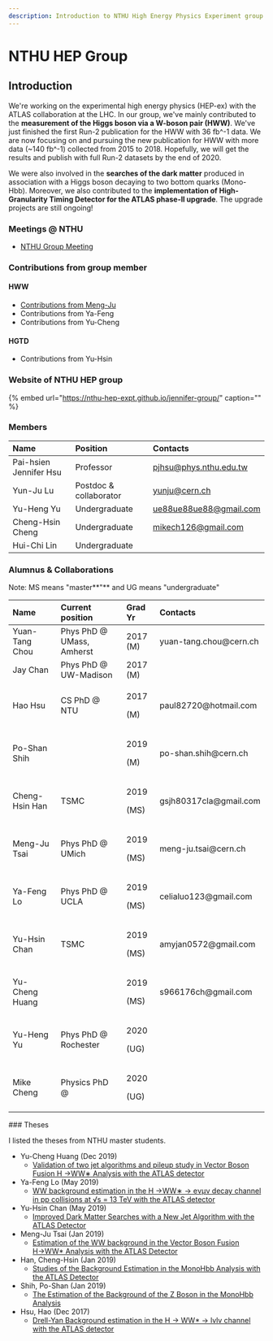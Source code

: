 ```yaml
---
description: Introduction to NTHU High Energy Physics Experiment group
---
```


# NTHU HEP Group

## Introduction

We're working on the experimental high energy physics \(HEP-ex\) with the ATLAS collaboration at the LHC. In our group, we've mainly contributed to the **measurement of the Higgs boson via a W-boson pair \(HWW\)**. We've just finished the first Run-2 publication for the HWW with 36 fb^-1 data. We are now focusing on and pursuing the new publication for HWW with more data \(~140 fb^-1\) collected from 2015 to 2018. Hopefully, we will get the results and publish with full Run-2 datasets by the end of 2020. 

We were also involved in the **searches of the dark matter** produced in association with a Higgs boson decaying to two bottom quarks \(Mono-Hbb\). Moreover, we also contributed to the **implementation of High-Granularity Timing Detector for the ATLAS phase-II upgrade**. The upgrade projects are still ongoing!  

### Meetings @ NTHU

* [NTHU Group Meeting](https://indico.cern.ch/category/9447/)

### Contributions from group member

#### HWW

* [Contributions from Meng-Ju](http://metsai.web.cern.ch/metsai/meetings/distributions/Meng-Ju-Contributions.html)
* Contributions from Ya-Feng
* Contributions from Yu-Cheng

#### HGTD

* Contributions from Yu-Hsin

### Website of NTHU HEP group

{% embed url="https://nthu-hep-expt.github.io/jennifer-group/" caption="" %}

### Members

| Name | Position | Contacts |
| :--- | :--- | :--- |
| Pai-hsien Jennifer Hsu | Professor | pjhsu@phys.nthu.edu.tw |
| Yun-Ju Lu | Postdoc & collaborator | yunju@cern.ch |
| Yu-Heng Yu | Undergraduate | ue88ue88ue88@gmail.com |
| Cheng-Hsin Cheng | Undergraduate | mikech126@gmail.com |
| Hui-Chi Lin | Undergraduate |  |

### Alumnus & Collaborations

Note: MS means "master**"** and UG means "undergraduate"

<table>
  <thead>
    <tr>
      <th style="text-align:left">Name</th>
      <th style="text-align:left">Current position</th>
      <th style="text-align:left">Grad Yr</th>
      <th style="text-align:left">Contacts</th>
    </tr>
  </thead>
  <tbody>
    <tr>
      <td style="text-align:left">Yuan-Tang Chou</td>
      <td style="text-align:left">Phys PhD @ UMass, Amherst</td>
      <td style="text-align:left">2017 (M)</td>
      <td style="text-align:left">yuan-tang.chou@cern.ch</td>
    </tr>
    <tr>
      <td style="text-align:left">Jay Chan</td>
      <td style="text-align:left">Phys PhD @ UW-Madison</td>
      <td style="text-align:left">2017 (M)</td>
      <td style="text-align:left"></td>
    </tr>
    <tr>
      <td style="text-align:left">Hao Hsu</td>
      <td style="text-align:left">CS PhD @ NTU</td>
      <td style="text-align:left">
        <p>2017</p>
        <p>(M)</p>
      </td>
      <td style="text-align:left">paul82720@hotmail.com</td>
    </tr>
    <tr>
      <td style="text-align:left">Po-Shan Shih</td>
      <td style="text-align:left"></td>
      <td style="text-align:left">
        <p>2019</p>
        <p>(M)</p>
      </td>
      <td style="text-align:left">po-shan.shih@cern.ch</td>
    </tr>
    <tr>
      <td style="text-align:left">Cheng-Hsin Han</td>
      <td style="text-align:left">TSMC</td>
      <td style="text-align:left">
        <p>2019</p>
        <p>(MS)</p>
      </td>
      <td style="text-align:left">gsjh80317cla@gmail.com</td>
    </tr>
    <tr>
      <td style="text-align:left">Meng-Ju Tsai</td>
      <td style="text-align:left">Phys PhD @ UMich</td>
      <td style="text-align:left">
        <p>2019</p>
        <p>(MS)</p>
      </td>
      <td style="text-align:left">meng-ju.tsai@cern.ch</td>
    </tr>
    <tr>
      <td style="text-align:left">Ya-Feng Lo</td>
      <td style="text-align:left">Phys PhD @ UCLA</td>
      <td style="text-align:left">
        <p>2019</p>
        <p>(MS)</p>
      </td>
      <td style="text-align:left">celialuo123@gmail.com</td>
    </tr>
    <tr>
      <td style="text-align:left">Yu-Hsin Chan</td>
      <td style="text-align:left">TSMC</td>
      <td style="text-align:left">
        <p>2019</p>
        <p>(MS)</p>
      </td>
      <td style="text-align:left">amyjan0572@gmail.com</td>
    </tr>
    <tr>
      <td style="text-align:left">Yu-Cheng Huang</td>
      <td style="text-align:left"></td>
      <td style="text-align:left">
        <p>2019</p>
        <p>(MS)</p>
      </td>
      <td style="text-align:left">s966176ch@gmail.com</td>
    </tr>
    <tr>
      <td style="text-align:left">Yu-Heng Yu</td>
      <td style="text-align:left">Phys PhD @ Rochester</td>
      <td style="text-align:left">
        <p>2020</p>
        <p>(UG)</p>
      </td>
      <td style="text-align:left"></td>
    </tr>
    <tr>
      <td style="text-align:left">Mike Cheng</td>
      <td style="text-align:left">Physics PhD @</td>
      <td style="text-align:left">
        <p>2020</p>
        <p>(UG)</p>
      </td>
      <td style="text-align:left"></td>
    </tr>
  </tbody>
</table>### Theses

I listed the theses from NTHU master students. 

* Yu-Cheng Huang \(Dec 2019\)
  * [Validation of two jet algorithms and pileup study in Vector Boson Fusion H →WW∗ Analysis with the ATLAS detector](https://ndltd.ncl.edu.tw/cgi-bin/gs32/gsweb.cgi/ccd=tmM6Hh/record?r1=1&h1=0)
* Ya-Feng Lo \(May 2019\)
  * [WW background estimation in the H →WW∗ → eνμν decay channel in pp collisions at √s = 13 TeV with the ATLAS detector](https://ndltd.ncl.edu.tw/cgi-bin/gs32/gsweb.cgi/ccd=tmM6Hh/record?r1=2&h1=0)
* Yu-Hsin Chan \(May 2019\)
  * [Improved Dark Matter Searches with a New Jet Algorithm with the ATLAS Detector](https://ndltd.ncl.edu.tw/cgi-bin/gs32/gsweb.cgi/ccd=tmM6Hh/record?r1=3&h1=0)
* Meng-Ju Tsai \(Jan 2019\)
  * [Estimation of the WW background in the Vector Boson Fusion H→WW\* Analysis with the ATLAS Detector](https://hdl.handle.net/11296/9eu89a)
* Han, Cheng-Hsin \(Jan 2019\)
  * [Studies of the Background Estimation in the MonoHbb Analysis with the ATLAS Detector](https://hdl.handle.net/11296/pu56kw)
* Shih, Po-Shan \(Jan 2019\)
  * [The Estimation of the Background of the Z Boson in the MonoHbb Analysis](https://hdl.handle.net/11296/tq78w9)
* Hsu, Hao \(Dec 2017\)
  * [Drell-Yan Background estimation in the H → WW\* → lvlv channel with the ATLAS detector](https://hdl.handle.net/11296/9u8t89)

